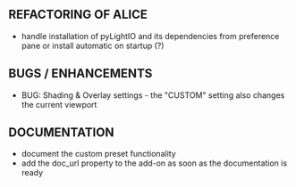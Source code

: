 ## REFACTORING OF ALICE

- handle installation of pyLightIO and its dependencies from preference pane or
  install automatic on startup (?)

## BUGS / ENHANCEMENTS

- BUG: Shading & Overlay settings - the "CUSTOM" setting also changes the current viewport

## DOCUMENTATION

- document the custom preset functionality
- add the doc_url property to the add-on as soon as the documentation is ready
